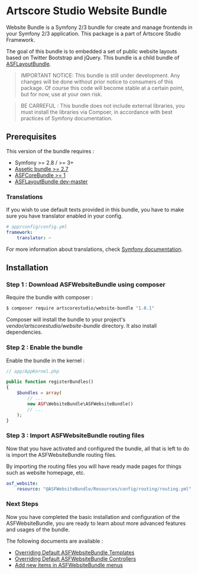 # Artscore Studio Website Bundle

Website Bundle is a Symfony 2/3 bundle for create and manage frontends in your Symfony 2/3 application. This package is a part of Artscore Studio Framework.

The goal of this bundle is to embedded a set of public website layouts based on Twitter Bootstrap and jQuery. This bundle is a child bundle of [ASFLayoutBundle](https://packagist.org/packages/artscorestudio/layout-bundle). 

> IMPORTANT NOTICE: This bundle is still under development. Any changes will be done without prior notice to consumers of this package. Of course this code will become stable at a certain point, but for now, use at your own risk.

> BE CARREFUL : This bundle does not include external libraries, you must install the libraries via Compoer, in accordance with best practices of Symfony documentation.

## Prerequisites

This version of the bundle requires :
* Symfony >= 2.8 / >= 3+
* [Assetic bundle >= 2.7](https://packagist.org/packages/symfony/assetic-bundle)
* [ASFCoreBundle >= 1](https://packagist.org/packages/artscorestudio/core-bundle)
* [ASFLayoutBundle dev-master](https://packagist.org/packages/artscorestudio/layout-bundle)

### Translations

If you wish to use default texts provided in this bundle, you have to make sure you have translator enabled in your config.

```yaml
# app/config/config.yml
framework:
    translator: ~
```

For more information about translations, check [Symfony documentation](https://symfony.com/doc/current/book/translation.html).

## Installation

### Step 1 : Download ASFWebsiteBundle using composer

Require the bundle with composer :

```bash
$ composer require artscorestudio/website-bundle "1.0.1"
```

Composer will install the bundle to your project's *vendor/artscorestudio/website-bundle* directory. It also install dependencies. 

### Step 2 : Enable the bundle

Enable the bundle in the kernel :

```php
// app/AppKernel.php

public function registerBundles()
{
	$bundles = array(
		// ...
		new ASF\WebsiteBundle\ASFWebsiteBundle()
		// ...
	);
}
```

### Step 3 : Import ASFWebsiteBundle routing files

Now that you have activated and configured the bundle, all that is left to do is import the ASFWebsiteBundle routing files.

By importing the routing files you will have ready made pages for things such as website homepage, etc.

```yaml
asf_website:
    resource: "@ASFWebsiteBundle/Resources/config/routing/routing.yml"
```

### Next Steps

Now you have completed the basic installation and configuration of the ASFWebsiteBundle, you are ready to learn about more advanced features and usages of the bundle.

The following documents are available :
* [Overriding Default ASFWebsiteBundle Templates](templates.md)
* [Overriding Default ASFWebsiteBundle Controllers](controllers.md)
* [Add new items in ASFWebsiteBundle menus](menus.md)

